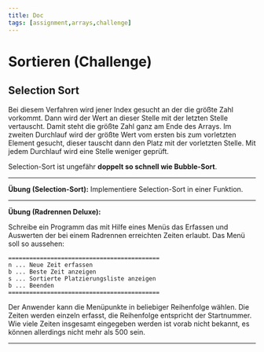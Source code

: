 ```yaml
---
title: Doc
tags: [assignment,arrays,challenge]
---
```


# Sortieren (Challenge)



## Selection Sort

Bei diesem Verfahren wird jener Index gesucht an der die größte Zahl vorkommt. Dann wird der Wert an dieser Stelle mit der letzten Stelle vertauscht. Damit steht die größte Zahl ganz am Ende des Arrays.
Im zweiten Durchlauf wird der größte Wert vom ersten bis zum vorletzten Element gesucht, dieser tauscht dann den Platz mit der vorletzten Stelle. Mit jedem Durchlauf wird eine Stelle weniger geprüft. 

Selection-Sort ist ungefähr **doppelt so schnell wie Bubble-Sort**.



---

**Übung (Selection-Sort):**
Implementiere Selection-Sort in einer Funktion.



---


**Übung (Radrennen Deluxe):**

Schreibe ein Programm das mit Hilfe eines Menüs das Erfassen und Auswerten der bei einem Radrennen erreichten Zeiten erlaubt. Das Menü soll so aussehen:

```
===========================================
n ... Neue Zeit erfassen
b ... Beste Zeit anzeigen
s ... Sortierte Platzierungsliste anzeigen
b ... Beenden
===========================================
```

Der Anwender kann die Menüpunkte in beliebiger Reihenfolge wählen. Die Zeiten werden einzeln erfasst, die Reihenfolge entspricht der Startnummer. Wie viele Zeiten insgesamt eingegeben werden ist vorab nicht bekannt, es können allerdings nicht mehr als 500 sein.

---


